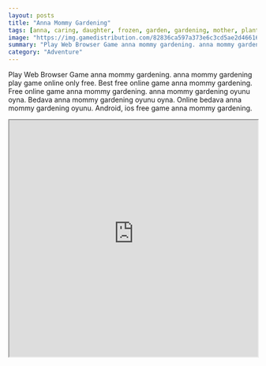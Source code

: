 ```yaml
---
layout: posts
title: "Anna Mommy Gardening"
tags: [anna, caring, daughter, frozen, garden, gardening, mother, plant, simulation, spring, sunflowers, free, online, games, oyna, game, free, games, play, play, games]
image: "https://img.gamedistribution.com/82836ca597a373e6c3cd5ae2d466161e.jpg"
summary: "Play Web Browser Game anna mommy gardening. anna mommy gardening play game online only free. Best free online game anna mommy gardening. Free online game anna mommy gardening. anna mommy gardening oyunu oyna. Bedava anna mommy gardening oyunu oyna. Online bedava anna mommy gardening oyunu. Android, ios free game anna mommy gardening."
category: "Adventure"
---
```


Play Web Browser Game anna mommy gardening. anna mommy gardening play game online only free. Best free online game anna mommy gardening. Free online game anna mommy gardening. anna mommy gardening oyunu oyna. Bedava anna mommy gardening oyunu oyna. Online bedava anna mommy gardening oyunu. Android, ios free game anna mommy gardening.

<iframe width="100%" height="480px;" src="https://flash.gamedistribution.com?game=82836ca597a373e6c3cd5ae2d466161e"></iframe>